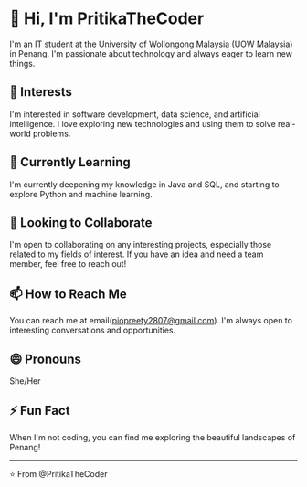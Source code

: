 # 👋 Hi, I'm PritikaTheCoder

I'm an IT student at the University of Wollongong Malaysia (UOW Malaysia) in Penang. I'm passionate about technology and always eager to learn new things.

## 👀 Interests

I'm interested in software development, data science, and artificial intelligence. I love exploring new technologies and using them to solve real-world problems.

## 🌱 Currently Learning

I'm currently deepening my knowledge in Java and SQL, and starting to explore Python and machine learning.

## 💞️ Looking to Collaborate

I'm open to collaborating on any interesting projects, especially those related to my fields of interest. If you have an idea and need a team member, feel free to reach out!

## 📫 How to Reach Me

You can reach me at email(piopreety2807@gmail.com). I'm always open to interesting conversations and opportunities.

## 😄 Pronouns

She/Her

## ⚡ Fun Fact

When I'm not coding, you can find me exploring the beautiful landscapes of Penang!

---

⭐️ From @PritikaTheCoder

<!---
PritikaTheCoder/PritikaTheCoder is a ✨ special ✨ repository because its `README.md` (this file) appears on your GitHub profile.
You can click the Preview link to take a look at your changes.
--->
